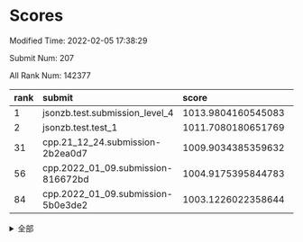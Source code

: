 # Scores

Modified Time: 2022-02-05 17:38:29

Submit Num: 207

All Rank Num: 142377

| rank |               submit               |       score        |       sigma        | pk_num |
| :--- | :--------------------------------- | :----------------- | :----------------- | :----- |
| 1    | jsonzb.test.submission_level_4     | 1013.9804160545083 | 0.821157741758581  | 2750   |
| 2    | jsonzb.test.test_1                 | 1011.7080180651769 | 0.7759181389626867 | 2757   |
| 31   | cpp.21_12_24.submission-2b2ea0d7   | 1009.9034385359632 | 0.7731363542541578 | 2751   |
| 56   | cpp.2022_01_09.submission-816672bd | 1004.9175395844783 | 0.736465073273042  | 2757   |
| 84   | cpp.2022_01_09.submission-5b0e3de2 | 1003.1226022358644 | 0.7135116187549131 | 2750   |


<details>
<summary>全部</summary>

| rank |                 submit                 |       score        |       sigma        | pk_num |
| :--- | :------------------------------------- | :----------------- | :----------------- | :----- |
| 1    | jsonzb.test.submission_level_4         | 1013.9804160545083 | 0.821157741758581  | 2750   |
| 2    | jsonzb.test.test_1                     | 1011.7080180651769 | 0.7759181389626867 | 2757   |
| 3    | gobigger.level_3.submission_level_3_0  | 1011.3858327867862 | 0.7651500821482845 | 2757   |
| 4    | gobigger.level_3.submission_level_3_4  | 1011.3298966295405 | 0.7569432940560842 | 2753   |
| 5    | gobigger.level_3.submission_level_3_35 | 1011.3036474494352 | 0.7765959727133007 | 2755   |
| 6    | gobigger.level_3.submission_level_3_2  | 1011.0830262250577 | 0.7831990495569363 | 2754   |
| 7    | gobigger.level_3.submission_level_3_43 | 1011.0488388474761 | 0.7594491855862732 | 2750   |
| 8    | gobigger.level_3.submission_level_3_48 | 1011.0326431329531 | 0.7645704308464272 | 2752   |
| 9    | gobigger.level_3.submission_level_3_39 | 1011.0278374022679 | 0.7695890338591758 | 2750   |
| 10   | gobigger.level_3.submission_level_3_40 | 1010.9757993027825 | 0.760608881001947  | 2748   |
| 11   | gobigger.level_3.submission_level_3_28 | 1010.9395035627327 | 0.7496838793682414 | 2749   |
| 12   | gobigger.level_3.submission_level_3_5  | 1010.8917875794954 | 0.7692849516195708 | 2753   |
| 13   | gobigger.level_3.submission_level_3_21 | 1010.8102029008878 | 0.7725991671799155 | 2747   |
| 14   | gobigger.level_3.submission_level_3_6  | 1010.7958868284484 | 0.7591020828105834 | 2744   |
| 15   | gobigger.level_3.submission_level_3_3  | 1010.7381125067081 | 0.7609779358351169 | 2748   |
| 16   | gobigger.level_3.submission_level_3_45 | 1010.7330148571291 | 0.7839306942333463 | 2751   |
| 17   | gobigger.level_3.submission_level_3_46 | 1010.6374795124526 | 0.7754954429025657 | 2752   |
| 18   | gobigger.level_3.submission_level_3_42 | 1010.6249131212168 | 0.7668796531363615 | 2750   |
| 19   | gobigger.level_3.submission_level_3_41 | 1010.4470521776173 | 0.7661718228180143 | 2754   |
| 20   | gobigger.level_3.submission_level_3_20 | 1010.4383751944097 | 0.7690052468972884 | 2753   |
| 21   | gobigger.level_3.submission_level_3_12 | 1010.3964705475256 | 0.7562058057787198 | 2754   |
| 22   | gobigger.level_3.submission_level_3_13 | 1010.3864160510993 | 0.753880273069908  | 2744   |
| 23   | gobigger.level_3.submission_level_3_30 | 1010.3638426764522 | 0.7572414206686395 | 2752   |
| 24   | gobigger.level_3.submission_level_3_36 | 1010.2324353947894 | 0.7785807342774178 | 2754   |
| 25   | gobigger.level_3.submission_level_3_49 | 1010.1349374643823 | 0.7551130650982215 | 2754   |
| 26   | gobigger.level_3.submission_level_3_11 | 1010.0892951594286 | 0.755959694630983  | 2748   |
| 27   | gobigger.level_3.submission_level_3_18 | 1010.0662383389359 | 0.7721420353965295 | 2753   |
| 28   | gobigger.level_3.submission_level_3_17 | 1009.9802822406236 | 0.7551902752837542 | 2750   |
| 29   | gobigger.level_3.submission_level_3_8  | 1009.9387001336231 | 0.7460711669395342 | 2753   |
| 30   | gobigger.level_3.submission_level_3_44 | 1009.9244994621366 | 0.7834543931964533 | 2753   |
| 31   | cpp.21_12_24.submission-2b2ea0d7       | 1009.9034385359632 | 0.7731363542541578 | 2751   |
| 32   | gobigger.level_3.submission_level_3_7  | 1009.8454062950268 | 0.7535136597630406 | 2747   |
| 33   | gobigger.level_3.submission_level_3_25 | 1009.8450137523388 | 0.7495482382551978 | 2755   |
| 34   | gobigger.level_3.submission_level_3_38 | 1009.6479105697007 | 0.7617767631378716 | 2744   |
| 35   | gobigger.level_3.submission_level_3_14 | 1009.6453891575446 | 0.7774925321639806 | 2753   |
| 36   | gobigger.level_3.submission_level_3_24 | 1009.6224683236419 | 0.7533882783328508 | 2756   |
| 37   | gobigger.level_3.submission_level_3_29 | 1009.5939191826992 | 0.7529457510300726 | 2752   |
| 38   | gobigger.level_3.submission_level_3_37 | 1009.5525635428511 | 0.7268278061378317 | 2747   |
| 39   | gobigger.level_3.submission_level_3_47 | 1009.4652350260034 | 0.7486091105786018 | 2750   |
| 40   | gobigger.level_3.submission_level_3_16 | 1009.4622181804215 | 0.7410500535813176 | 2752   |
| 41   | gobigger.level_3.submission_level_3_23 | 1009.4116085156097 | 0.7794135790399107 | 2744   |
| 42   | gobigger.level_3.submission_level_3_10 | 1009.3843117848297 | 0.7747930342122262 | 2746   |
| 43   | gobigger.level_3.submission_level_3_22 | 1009.343770443449  | 0.7643285606330759 | 2751   |
| 44   | gobigger.level_3.submission_level_3_34 | 1009.30436416676   | 0.7793162897811342 | 2747   |
| 45   | gobigger.level_3.submission_level_3_1  | 1009.1964257553416 | 0.7489939145912113 | 2748   |
| 46   | gobigger.level_3.submission_level_3_26 | 1009.1294205863192 | 0.7435471735015774 | 2751   |
| 47   | gobigger.level_3.submission_level_3_27 | 1008.9704236713412 | 0.7432729225061095 | 2748   |
| 48   | gobigger.level_3.submission_level_3_31 | 1008.8945507139907 | 0.7623359707880094 | 2750   |
| 49   | gobigger.level_3.submission_level_3_9  | 1008.8375105636784 | 0.742203110610185  | 2753   |
| 50   | gobigger.level_3.submission_level_3_32 | 1008.3828887942301 | 0.7514636055567603 | 2750   |
| 51   | gobigger.level_3.submission_level_3_19 | 1008.2930824204509 | 0.7466827975035558 | 2750   |
| 52   | gobigger.level_3.submission_level_3_33 | 1008.2583302056142 | 0.7510820241980013 | 2749   |
| 53   | gobigger.level_3.submission_level_3_15 | 1007.8655126452525 | 0.7471167622538172 | 2755   |
| 54   | gobigger.level_1.submission_level_1_5  | 1005.764853447553  | 0.7209178168420068 | 2751   |
| 55   | gobigger.level_1.submission_level_1_44 | 1005.0780059583018 | 0.7297554857033848 | 2749   |
| 56   | cpp.2022_01_09.submission-816672bd     | 1004.9175395844783 | 0.736465073273042  | 2757   |
| 57   | gobigger.level_1.submission_level_1_43 | 1004.6231782383732 | 0.718362134601212  | 2753   |
| 58   | gobigger.level_1.submission_level_1_28 | 1004.4923008179809 | 0.7195800072668019 | 2753   |
| 59   | gobigger.level_1.submission_level_1_26 | 1004.4534018649678 | 0.7138105941370287 | 2753   |
| 60   | gobigger.level_1.submission_level_1_17 | 1004.3238658432983 | 0.719489814639791  | 2749   |
| 61   | gobigger.level_1.submission_level_1_45 | 1004.0027370431566 | 0.7332846134721326 | 2755   |
| 62   | gobigger.level_1.submission_level_1_9  | 1003.988332957932  | 0.7226738357919464 | 2749   |
| 63   | gobigger.level_1.submission_level_1_33 | 1003.965504875372  | 0.7075217404465168 | 2754   |
| 64   | gobigger.level_1.submission_level_1_16 | 1003.9644216371736 | 0.7275344808230196 | 2754   |
| 65   | gobigger.level_1.submission_level_1_12 | 1003.9512472384228 | 0.7124183480372994 | 2754   |
| 66   | gobigger.level_1.submission_level_1_35 | 1003.8792919893385 | 0.7142034744014121 | 2751   |
| 67   | gobigger.level_1.submission_level_1_31 | 1003.8285032557727 | 0.7136646632621843 | 2749   |
| 68   | gobigger.level_1.submission_level_1_14 | 1003.785351614051  | 0.7231486252769629 | 2753   |
| 69   | gobigger.level_1.submission_level_1_40 | 1003.7755844769823 | 0.7143021037526461 | 2750   |
| 70   | gobigger.level_1.submission_level_1_22 | 1003.774874971209  | 0.7160764852517852 | 2752   |
| 71   | gobigger.level_1.submission_level_1_29 | 1003.7692967205073 | 0.7228919367514094 | 2750   |
| 72   | gobigger.level_1.submission_level_1_2  | 1003.7453702543509 | 0.728335796563575  | 2754   |
| 73   | gobigger.level_1.submission_level_1_32 | 1003.6604634125542 | 0.7095885426679076 | 2749   |
| 74   | gobigger.level_1.submission_level_1_15 | 1003.5259447792449 | 0.7188677158469452 | 2749   |
| 75   | gobigger.level_1.submission_level_1_47 | 1003.5184323555143 | 0.7047773696833141 | 2753   |
| 76   | gobigger.level_1.submission_level_1_7  | 1003.4693456000485 | 0.7104174644000862 | 2754   |
| 77   | gobigger.level_1.submission_level_1_1  | 1003.4415510356517 | 0.7086124780162342 | 2749   |
| 78   | gobigger.level_1.submission_level_1_4  | 1003.3851417775838 | 0.7125401176922335 | 2755   |
| 79   | gobigger.level_1.submission_level_1_34 | 1003.3264885900196 | 0.7128017061145874 | 2758   |
| 80   | gobigger.level_1.submission_level_1_11 | 1003.3152924200796 | 0.7154933781289304 | 2747   |
| 81   | gobigger.level_1.submission_level_1_3  | 1003.2317900821996 | 0.7180157536822938 | 2752   |
| 82   | gobigger.level_1.submission_level_1_8  | 1003.2269944197116 | 0.7138648204586087 | 2747   |
| 83   | gobigger.level_1.submission_level_1_42 | 1003.1557687226457 | 0.7271666724873269 | 2751   |
| 84   | cpp.2022_01_09.submission-5b0e3de2     | 1003.1226022358644 | 0.7135116187549131 | 2750   |
| 85   | gobigger.level_1.submission_level_1_10 | 1003.0766578745886 | 0.7171546362405418 | 2750   |
| 86   | gobigger.level_1.submission_level_1_20 | 1003.0710832980415 | 0.718181810629049  | 2751   |
| 87   | gobigger.level_1.submission_level_1_18 | 1002.9998597720368 | 0.7052592393210158 | 2752   |
| 88   | gobigger.level_1.submission_level_1_49 | 1002.972684519946  | 0.7164842613271784 | 2751   |
| 89   | gobigger.level_1.submission_level_1_48 | 1002.9699001590604 | 0.7234225280776319 | 2759   |
| 90   | gobigger.level_1.submission_level_1_21 | 1002.8972679661829 | 0.710205605141355  | 2750   |
| 91   | gobigger.level_1.submission_level_1_30 | 1002.7251229367976 | 0.7188853278992529 | 2749   |
| 92   | gobigger.level_1.submission_level_1_24 | 1002.569986871057  | 0.7114938670274212 | 2752   |
| 93   | gobigger.level_1.submission_level_1_23 | 1002.5540899225449 | 0.7201975992443267 | 2755   |
| 94   | gobigger.level_1.submission_level_1_6  | 1002.5196389776031 | 0.7177706161456036 | 2748   |
| 95   | gobigger.level_1.submission_level_1_46 | 1002.4751046744043 | 0.7197376483852683 | 2751   |
| 96   | gobigger.level_1.submission_level_1_27 | 1002.4274696418989 | 0.7237557843373081 | 2750   |
| 97   | gobigger.level_1.submission_level_1_0  | 1002.4121297082271 | 0.7127377305719077 | 2753   |
| 98   | gobigger.level_1.submission_level_1_13 | 1002.3755020378376 | 0.7254902609913864 | 2746   |
| 99   | gobigger.level_1.submission_level_1_41 | 1002.3596603233174 | 0.7215559068234719 | 2749   |
| 100  | gobigger.level_1.submission_level_1_37 | 1002.2495773149685 | 0.7062467455647622 | 2755   |
| 101  | gobigger.level_1.submission_level_1_39 | 1002.1542684753156 | 0.7208507662465194 | 2748   |
| 102  | gobigger.level_1.submission_level_1_38 | 1001.6718792693027 | 0.714213950039924  | 2752   |
| 103  | gobigger.level_1.submission_level_1_19 | 1001.4685054037793 | 0.7081924603231602 | 2750   |
| 104  | gobigger.level_1.submission_level_1_36 | 1001.4663939387439 | 0.7204231537318897 | 2753   |
| 105  | gobigger.level_1.submission_level_1_25 | 1001.1626982192666 | 0.7033787672396306 | 2751   |
| 106  | gobigger.random.submission_random_9    | 998.1622670440312  | 0.6985033289544171 | 2750   |
| 107  | gobigger.random.submission_random_37   | 997.3404476150064  | 0.7115661276515767 | 2752   |
| 108  | gobigger.random.submission_random_23   | 997.0656773113683  | 0.7120328049934747 | 2753   |
| 109  | gobigger.random.submission_random_22   | 996.91573475446    | 0.7052128875626849 | 2751   |
| 110  | gobigger.random.submission_random_47   | 996.7811096154713  | 0.7054909889935528 | 2747   |
| 111  | gobigger.random.submission_random_18   | 996.7151634325497  | 0.711748857503908  | 2745   |
| 112  | gobigger.random.submission_random_44   | 996.695643788912   | 0.7178962565330442 | 2750   |
| 113  | gobigger.random.submission_random_30   | 996.6518239397682  | 0.7062578805140123 | 2752   |
| 114  | gobigger.random.submission_random_15   | 996.6157802581745  | 0.705343283166149  | 2753   |
| 115  | gobigger.random.submission_random_25   | 996.6024150608579  | 0.710677699498698  | 2750   |
| 116  | gobigger.random.submission_random_20   | 996.5274254124805  | 0.7045114119465256 | 2754   |
| 117  | gobigger.random.submission_random_28   | 996.524498098633   | 0.7306883006215971 | 2749   |
| 118  | gobigger.random.submission_random_36   | 996.4547787812945  | 0.7142561503942418 | 2751   |
| 119  | gobigger.random.submission_random_0    | 996.442392060483   | 0.7181643848536369 | 2749   |
| 120  | gobigger.random.submission_random_5    | 996.414376988275   | 0.7179001919634822 | 2753   |
| 121  | gobigger.random.submission_random_31   | 996.3909013952126  | 0.7232808847841059 | 2756   |
| 122  | gobigger.random.submission_random_1    | 996.341960402451   | 0.7044287179457357 | 2749   |
| 123  | gobigger.random.submission_random_12   | 996.3113317767568  | 0.7062778370806285 | 2752   |
| 124  | gobigger.random.submission_random_17   | 996.30577383538    | 0.7090332931315659 | 2750   |
| 125  | gobigger.random.submission_random_38   | 996.2093241177608  | 0.6993172032803298 | 2752   |
| 126  | gobigger.random.submission_random_40   | 996.195919716032   | 0.7177064221148479 | 2759   |
| 127  | gobigger.random.submission_random_32   | 996.1574771520997  | 0.7126530573320861 | 2752   |
| 128  | gobigger.random.submission_random_6    | 996.0622181946026  | 0.7086386456998426 | 2748   |
| 129  | gobigger.random.submission_random_41   | 996.0510001977251  | 0.7123615361666203 | 2751   |
| 130  | gobigger.random.submission_random_35   | 995.9750914999082  | 0.7115637703895354 | 2750   |
| 131  | gobigger.random.submission_random_4    | 995.9339403739572  | 0.719609566255053  | 2750   |
| 132  | gobigger.random.submission_random_7    | 995.9183562426664  | 0.7148805613187496 | 2752   |
| 133  | gobigger.random.submission_random_46   | 995.9147951904067  | 0.7130166081961327 | 2749   |
| 134  | gobigger.random.submission_random_21   | 995.8838442830914  | 0.7151497574554723 | 2753   |
| 135  | gobigger.random.submission_random_45   | 995.856848804751   | 0.7078096682357485 | 2752   |
| 136  | gobigger.random.submission_random_11   | 995.814568932201   | 0.7107785023670093 | 2747   |
| 137  | gobigger.random.submission_random_34   | 995.7787345472124  | 0.7093042401962434 | 2752   |
| 138  | gobigger.random.submission_random_13   | 995.6778500004554  | 0.7014244426179935 | 2750   |
| 139  | gobigger.random.submission_random_48   | 995.6747253026733  | 0.7028605077946255 | 2750   |
| 140  | gobigger.random.submission_random_33   | 995.654724455828   | 0.7034082863590475 | 2752   |
| 141  | gobigger.random.submission_random_14   | 995.6457979125283  | 0.7170751398151756 | 2754   |
| 142  | gobigger.random.submission_random_49   | 995.6183451429769  | 0.7054854736251139 | 2751   |
| 143  | gobigger.random.submission_random_26   | 995.5808943715116  | 0.7142142845653529 | 2757   |
| 144  | gobigger.random.submission_random_24   | 995.5408972116179  | 0.7390411983626752 | 2751   |
| 145  | gobigger.random.submission_random_16   | 995.4975560563639  | 0.7152634188771222 | 2753   |
| 146  | gobigger.random.submission_random_3    | 995.4630861822874  | 0.7074682478316274 | 2750   |
| 147  | gobigger.random.submission_random_39   | 995.4331589180363  | 0.7101492849082854 | 2754   |
| 148  | gobigger.random.submission_random_19   | 995.4268133925249  | 0.7211040263352335 | 2752   |
| 149  | gobigger.random.submission_random_42   | 995.4222246563273  | 0.7106003585968681 | 2751   |
| 150  | gobigger.random.submission_random_27   | 995.3879029418438  | 0.7127346262076985 | 2756   |
| 151  | gobigger.random.submission_random_10   | 995.356178526087   | 0.7033146591006897 | 2748   |
| 152  | gobigger.random.submission_random_29   | 994.7800389872907  | 0.7035926421979584 | 2749   |
| 153  | gobigger.random.submission_random_2    | 994.6844299550027  | 0.7105648842708624 | 2752   |
| 154  | gobigger.random.submission_random_8    | 994.6054268272964  | 0.7217439807950929 | 2752   |
| 155  | gobigger.random.submission_random_43   | 994.4115465137168  | 0.7395781114928119 | 2749   |
| 156  | gobigger.level_2.submission_level_2_46 | 994.0433226716243  | 0.7310482527163251 | 2749   |
| 157  | gobigger.level_2.submission_level_2_2  | 993.8744713818692  | 0.7369651207872676 | 2753   |
| 158  | gobigger.level_2.submission_level_2_34 | 993.6663566761283  | 0.7238523706631318 | 2754   |
| 159  | gobigger.level_2.submission_level_2_19 | 993.2063176567593  | 0.7463727646427161 | 2748   |
| 160  | gobigger.level_2.submission_level_2_14 | 993.2048553706497  | 0.7238518425808194 | 2752   |
| 161  | gobigger.level_2.submission_level_2_45 | 993.1647530926058  | 0.7393556972724484 | 2749   |
| 162  | gobigger.level_2.submission_level_2_18 | 993.0050204659973  | 0.7470174056013053 | 2753   |
| 163  | gobigger.level_2.submission_level_2_44 | 992.8013662642231  | 0.7259262158465755 | 2755   |
| 164  | gobigger.level_2.submission_level_2_27 | 992.7533014645743  | 0.7340565655006657 | 2753   |
| 165  | gobigger.level_2.submission_level_2_49 | 992.7266817685669  | 0.7343311758491141 | 2751   |
| 166  | gobigger.level_2.submission_level_2_0  | 992.6492494562143  | 0.7459155112273104 | 2746   |
| 167  | gobigger.level_2.submission_level_2_30 | 992.6372736149106  | 0.7410760166006028 | 2751   |
| 168  | gobigger.level_2.submission_level_2_42 | 992.6347362108836  | 0.7583025863541478 | 2752   |
| 169  | gobigger.level_2.submission_level_2_1  | 992.5726825589715  | 0.7547230637032334 | 2747   |
| 170  | gobigger.level_2.submission_level_2_37 | 992.5222355304235  | 0.7383526635426545 | 2753   |
| 171  | gobigger.level_2.submission_level_2_36 | 992.4524828922849  | 0.7707155632037316 | 2752   |
| 172  | gobigger.level_2.submission_level_2_22 | 992.360717755506   | 0.7414057638744744 | 2747   |
| 173  | gobigger.level_2.submission_level_2_38 | 992.3520356067811  | 0.7431661598506016 | 2751   |
| 174  | gobigger.level_2.submission_level_2_23 | 992.2968186698233  | 0.7347829572468435 | 2748   |
| 175  | gobigger.level_2.submission_level_2_17 | 992.2956027133444  | 0.7389469374369674 | 2752   |
| 176  | gobigger.level_2.submission_level_2_47 | 992.1831103375429  | 0.7616263648471947 | 2750   |
| 177  | gobigger.level_2.submission_level_2_40 | 992.081130717797   | 0.737346184406378  | 2745   |
| 178  | gobigger.level_2.submission_level_2_15 | 992.040421373903   | 0.745875456807587  | 2754   |
| 179  | gobigger.level_2.submission_level_2_7  | 991.8842432108897  | 0.7411810184555583 | 2752   |
| 180  | gobigger.level_2.submission_level_2_48 | 991.8697622120501  | 0.7388211739622166 | 2749   |
| 181  | gobigger.level_2.submission_level_2_26 | 991.8071219891217  | 0.735531525675322  | 2746   |
| 182  | gobigger.level_2.submission_level_2_39 | 991.8007908720655  | 0.7613685967750761 | 2754   |
| 183  | gobigger.level_2.submission_level_2_12 | 991.7776918078015  | 0.7588229436851823 | 2750   |
| 184  | gobigger.level_2.submission_level_2_11 | 991.7730189188402  | 0.7368956084722316 | 2754   |
| 185  | gobigger.level_2.submission_level_2_43 | 991.7716924092927  | 0.757364574023262  | 2751   |
| 186  | gobigger.level_2.submission_level_2_20 | 991.7217515616154  | 0.7401396004070815 | 2757   |
| 187  | gobigger.level_2.submission_level_2_35 | 991.6695470207623  | 0.7589118423850275 | 2756   |
| 188  | gobigger.level_2.submission_level_2_13 | 991.6634960974661  | 0.7591086163703963 | 2754   |
| 189  | gobigger.level_2.submission_level_2_9  | 991.5517608840456  | 0.734970574217239  | 2753   |
| 190  | gobigger.level_2.submission_level_2_21 | 991.5099822524311  | 0.7329365363747178 | 2748   |
| 191  | gobigger.level_2.submission_level_2_41 | 991.376853477332   | 0.753674758380197  | 2750   |
| 192  | gobigger.level_2.submission_level_2_10 | 991.3661462178618  | 0.7346500174163179 | 2753   |
| 193  | gobigger.level_2.submission_level_2_31 | 991.2962037900245  | 0.758490588501232  | 2754   |
| 194  | gobigger.level_2.submission_level_2_29 | 991.2807786422519  | 0.7541361724241114 | 2749   |
| 195  | gobigger.level_2.submission_level_2_6  | 991.2590222199874  | 0.7577332580643209 | 2751   |
| 196  | gobigger.level_2.submission_level_2_33 | 991.2387550911264  | 0.7447902080845408 | 2756   |
| 197  | gobigger.level_2.submission_level_2_16 | 991.2169960892048  | 0.7546841076399653 | 2749   |
| 198  | gobigger.level_2.submission_level_2_8  | 991.2001588977845  | 0.7750232505359166 | 2747   |
| 199  | gobigger.level_2.submission_level_2_3  | 991.1445578550794  | 0.7578121310992766 | 2753   |
| 200  | gobigger.level_2.submission_level_2_32 | 990.8780553124295  | 0.7637576349462992 | 2754   |
| 201  | gobigger.level_2.submission_level_2_28 | 990.860428672069   | 0.7638369117168352 | 2755   |
| 202  | gobigger.level_2.submission_level_2_25 | 990.6323463867363  | 0.778358713345674  | 2753   |
| 203  | gobigger.level_2.submission_level_2_4  | 990.4880236520695  | 0.7749735391287669 | 2751   |
| 204  | gobigger.level_2.submission_level_2_24 | 989.8005930457099  | 0.7797002391491028 | 2755   |
| 205  | gobigger.level_2.submission_level_2_5  | 989.6998277316844  | 0.779274964792991  | 2753   |
| 206  | gobigger.none.submission_none_0        | 977.2093246360021  | 1.36526058293568   | 2753   |
| 207  | gobigger.none.submission_none_1        | 974.2985227282688  | 1.4997862789611143 | 2752   |

</details>